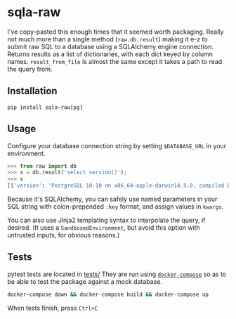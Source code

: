 # sqla-raw

I've copy-pasted this enough times that it seemed worth packaging. Really not much more than a single method (`raw.db.result`) making it e-z to submit raw SQL to a database using a SQLAlchemy engine connection. Returns results as a list of dictionaries, with each dict keyed by column names. `result_from_file` is almost the same except it takes a path to read the query from.

## Installation

`pip install sqla-raw[pg]`

## Usage

Configure your database connection string by setting `$DATABASE_URL` in your environment.

```python
>>> from raw import db
>>> x = db.result('select version()');
>>> x
[{'version': 'PostgreSQL 10.10 on x86_64-apple-darwin14.5.0, compiled by Apple LLVM version 7.0.0 (clang-700.1.76), 64-bit'}]
```

Because it's SQLAlchemy, you can safely use named parameters in your SQL string with colon-prepended `:key` format, and assign values in `kwargs`.

You can also use Jinja2 templating syntax to interpolate the query, if desired. (It uses a `SandboxedEnvironment`, but avoid this option with untrusted inputs, for obvious reasons.)


## Tests

pytest tests are located in [tests/](tests/)
They are run using [`docker-compose`](https://docs.docker.com/compose/install/) so as to be able to test the package against a mock database.

```bash
docker-compose down && docker-compose build && docker-compose up
```

When tests finish, press `Ctrl+C`

